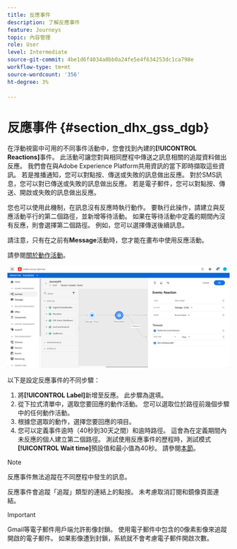 ```yaml
---
title: 反應事件
description: 了解反應事件
feature: Journeys
topic: 內容管理
role: User
level: Intermediate
source-git-commit: 4be1d6f4034a0bb0a24fe5e4f634253dc1ca798e
workflow-type: tm+mt
source-wordcount: '356'
ht-degree: 3%

---
```


# 反應事件 {#section_dhx_gss_dgb}

在浮動視窗中可用的不同事件活動中，您會找到內建的&#x200B;**[!UICONTROL Reactions]**&#x200B;事件。 此活動可讓您對與相同歷程中傳送之訊息相關的追蹤資料做出反應。 我們會在與Adobe Experience Platform共用資訊的當下即時擷取這些資訊。 若是推播通知，您可以對點按、傳送或失敗的訊息做出反應。 對於SMS訊息，您可以對已傳送或失敗的訊息做出反應。 若是電子郵件，您可以對點按、傳送、開啟或失敗的訊息做出反應。

您也可以使用此機制，在訊息沒有反應時執行動作。 要執行此操作，請建立與反應活動平行的第二個路徑，並新增等待活動。 如果在等待活動中定義的期間內沒有反應，則會選擇第二個路徑。 例如，您可以選擇傳送後續訊息。

請注意，只有在之前有&#x200B;**Message**&#x200B;活動時，您才能在畫布中使用反應活動。

請參閱[關於動作活動](../building-journeys/about-journey-activities.md#action-activities)。

![](../assets/journey45.png)

以下是設定反應事件的不同步驟：

1. 將&#x200B;**[!UICONTROL Label]**&#x200B;新增至反應。 此步驟為選填。
1. 從下拉式清單中，選取您要回應的動作活動。 您可以選取位於路徑前幾個步驟中的任何動作活動。
1. 根據您選取的動作，選擇您要回應的項目。
1. 您可以定義事件逾時（40秒到30天之間）和逾時路徑。 這會為在定義期間內未反應的個人建立第二個路徑。 測試使用反應事件的歷程時，測試模式&#x200B;**[!UICONTROL Wait time]**&#x200B;預設值和最小值為40秒。 請參閱[本節](../building-journeys/testing-the-journey.md)。

>[!NOTE]
>
>
>反應事件無法追蹤在不同歷程中發生的訊息。
>
>反應事件會追蹤「追蹤」類型的連結上的點按。 未考慮取消訂閱和鏡像頁面連結。

>[!IMPORTANT]
>
>Gmail等電子郵件用戶端允許影像封鎖。 使用電子郵件中包含的0像素影像來追蹤開啟的電子郵件。 如果影像遭到封鎖，系統就不會考慮電子郵件開啟次數。
